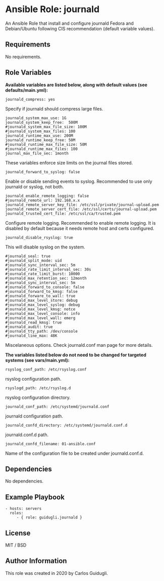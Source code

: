 Ansible Role: journald
=========

An Ansible Role that install and configure journald Fedora and Debian/Ubuntu following CIS recommendation (default variable values). 

Requirements
------------

No requirements.

Role Variables
--------------

**Available variables are listed below, along with default values (see defaults/main.yml):**

    journald_compress: yes

Specify if journald should compress large files.

    journald_system_max_use: 1G
    journald_system_keep_free:  500M
    #journald_system_max_file_size: 100M
    #journald_system_max_files: 100
    journald_runtime_max_use: 200M
    journald_runtime_keep_free: 50M
    #journald_runtime_max_file_size: 50M
    #journald_runtime_max_files: 100
    journal_max_file_sec: 1month

These variables enforce size limits on the journal files stored.

    journald_forward_to_syslog: false

Enable or disable sending events to syslog. Recommended to use only journald or syslog, not both.

    journald_enable_remote_logging: false
    #journald_remote_url: 192.168.x.x
    journald_remote_server_key_file: /etc/ssl/private/journal-upload.pem
    journald_remote_server_cert_file: /etc/ssl/certs/journal-upload.pem
    journald_trusted_cert_file: /etc/ssl/ca/trusted.pem

Configure remote logging. Recommended to enable remote logging. It is disabled by default because it needs remote
host and certs configured.

    journald_disable_rsyslog: true

This will disable syslog on the system.

    #journald_seal: true
    #journald_split_mode: uid
    #journald_sync_interval_sec: 5m
    #journald_rate_limit_interval_sec: 30s
    #journald_rate_limit_burst: 10000
    #journald_max_retention_sec: 12month
    #journald_sync_interval_sec: 5m
    #journald_forward_to_console: false
    #journald_forward_to_kmsg: false
    #journald_forware_to_wall: true
    #journald_max_level_store: debug
    #journald_max_level_syslog: debug
    #journald_max_level_kmsg: notce
    #journald_max_level_console: info
    #journald_max_level_wall: emerg
    #journald_read_kmsg: true
    #journald_audit: true
    #journald_tty_path: /dev/console
    #journald_line_max: 48K
 
Miscelaneous options. Check journald.conf man page for more details.

**The variables listed below do not need to be changed for targeted systems (see vars/main.yml):**

    rsyslog_conf_path: /etc/rsyslog.conf

rsyslog configuration path.

    rsyslogd_path: /etc/rsyslog.d

rsyslog configuration directory.

    journald_conf_path: /etc/systemd/journald.conf

journald configuration path.

    journald_confd_directory: /etc/systemd/journald.conf.d

journald.conf.d path.

    journald_confd_filename: 01-ansible.conf

Name of the configuration file to be created under journald.conf.d.

Dependencies
------------

No dependencies.

Example Playbook
----------------

    - hosts: servers
      roles:
         - { role: guidugli.journald }

License
-------

MIT / BSD

Author Information
------------------

This role was created in 2020 by Carlos Guidugli.
